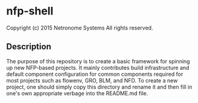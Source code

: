 # nfp-shell

 Copyright (c) 2015 Netronome Systems
 All rights reserved.

## Description

The purpose of this repository is to create a basic framework for
spinning up new NFP-based projects.  It mainly contributes build
infrastructure and default component configuration for common components
required for most projects such as flowenv, GRO, BLM, and NFD.  To
create a new project, one should simply copy this directory and rename
it and then fill in one's own appropriate verbage into the README.md
file.


